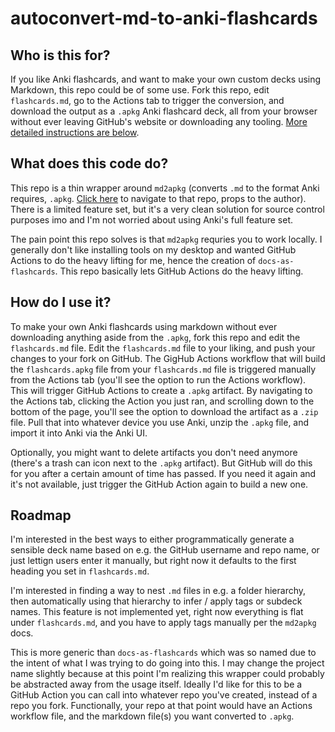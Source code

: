 # autoconvert-md-to-anki-flashcards

## Who is this for?

If you like Anki flashcards, and want to make your own custom decks using Markdown, this repo could be of some use. Fork this repo, edit `flashcards.md`, go to the Actions tab to trigger the conversion, and download the output as a `.apkg` Anki flashcard deck, all from your browser without ever leaving GitHub's website or downloading any tooling. [More detailed instructions are below](#how-do-i-use-it).

## What does this code do?

This repo is a thin wrapper around `md2apkg` (converts `.md` to the format Anki requires, `.apkg`. [Click here](https://github.com/Steve2955/md2apkg) to navigate to that repo, props to the author). There is a limited feature set, but it's a very clean solution for source control purposes imo and I'm not worried about using Anki's full feature set.

The pain point this repo solves is that `md2apkg` requries you to work locally. I generally don't like installing tools on my desktop and wanted GitHub Actions to do the heavy lifting for me, hence the creation of `docs-as-flashcards`. This repo basically lets GitHub Actions do the heavy lifting.

## How do I use it?

To make your own Anki flashcards using markdown without ever downloading anything aside from the `.apkg`, fork this repo and edit the `flashcards.md` file. Edit the `flashcards.md` file to your liking, and push your changes to your fork on GitHub. The GigHub Actions workflow that will build the `flashcards.apkg` file from your `flashcards.md` file is triggered manually from the Actions tab (you'll see the option to run the Actions workflow). This will trigger GitHub Actions to create a `.apkg` artifact. By navigating to the Actions tab, clicking the Action you just ran, and scrolling down to the bottom of the page, you'll see the option to download the artifact as a `.zip` file. Pull that into whatever device you use Anki, unzip the `.apkg` file, and import it into Anki via the Anki UI.

Optionally, you might want to delete artifacts you don't need anymore (there's a trash can icon next to the `.apkg` artifact). But GitHub will do this for you after a certain amount of time has passed. If you need it again and it's not available, just trigger the GitHub Action again to build a new one.

## Roadmap

I'm interested in the best ways to either programmatically generate a sensible deck name based on e.g. the GitHub username and repo name, or just lettign users enter it manually, but right now it defaults to the first heading you set in `flashcards.md`.

I'm interested in finding a way to nest `.md` files in e.g. a folder hierarchy, then automatically using that hierarchy to infer / apply tags or subdeck names. This feature is not implemented yet, right now everything is flat under `flashcards.md`, and you have to apply tags manually per the `md2apkg` docs.

This is more generic than `docs-as-flashcards` which was so named due to the intent of what I was trying to do going into this.  I may change the project name slightly because at this point I'm realizing this wrapper could probably be abstracted away from the usage itself. Ideally I'd like for this to be a GitHub Action you can call into whatever repo you've created, instead of a repo you fork. Functionally, your repo at that point would have an Actions workflow file, and the markdown file(s) you want converted to `.apkg`.

